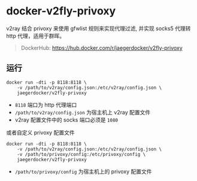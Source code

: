 # docker-v2fly-privoxy

v2ray 结合 privoxy 来使用 gfwlist 规则来实现代理过滤, 并实现 socks5 代理转 http 代理，适用于群晖。

> DockerHub: https://hub.docker.com/r/jaegerdocker/v2fly-privoxy

## 运行
```shell
docker run -dti -p 8118:8118 \
    -v /path/to/v2ray/config.json:/etc/v2ray/config.json \ 
    jaegerdocker/v2fly-privoxy
```
- `8118` 端口为 http 代理端口
- `/path/to/v2ray/config.json` 为宿主机上 v2ray 配置文件
- v2ray 配置文件中的 socks 端口必须是 `1080`

或者自定义 privoxy 配置文件
```shell
docker run -dti -p 8118:8118 \
    -v /path/to/v2ray/config.json:/etc/v2ray/config.json \
    -v /path/to/privoxy/config:/etc/privoxy/config \ 
    jaegerdocker/v2fly-privoxy
```

- `/path/to/privoxy/config` 为宿主机上的 privoxy 配置文件

